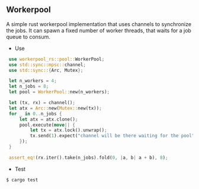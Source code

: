 ## Workerpool
A simple rust workerpool implementation that uses channels to synchronize the jobs. It can spawn a fixed number of worker threads, that waits for a job queue to consum.


* Use
```rust
 use workerpool_rs::pool::WorkerPool;
 use std::sync::mpsc::channel;
 use std::sync::{Arc, Mutex};

 let n_workers = 4;
 let n_jobs = 8;
 let pool = WorkerPool::new(n_workers);

 let (tx, rx) = channel();
 let atx = Arc::new(Mutex::new(tx));
 for _ in 0..n_jobs {
     let atx = atx.clone();
     pool.execute(move|| {
         let tx = atx.lock().unwrap();
         tx.send(1).expect("channel will be there waiting for the pool");
     });
 }

 assert_eq!(rx.iter().take(n_jobs).fold(0, |a, b| a + b), 8);
```

* Test

```shell
$ cargo test
```